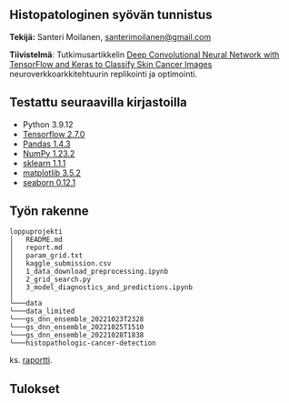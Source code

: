 ## Histopatologinen syövän tunnistus 

**Tekijä:** Santeri Moilanen, santerimoilanen@gmail.com

**Tiivistelmä**: Tutkimusartikkelin [Deep Convolutional Neural Network with TensorFlow and Keras to Classify Skin Cancer Images](https://www.researchgate.net/publication/343409875_Deep_Convolutional_Neural_Network_with_TensorFlow_and_Keras_to_Classify_Skin_Cancer_Images) neuroverkkoarkkitehtuurin replikointi ja optimointi.

## Testattu seuraavilla kirjastoilla

- Python 3.9.12
- [Tensorflow 2.7.0](https://www.tensorflow.org/overview/?hl=fi)
- [Pandas 1.4.3](https://pandas.pydata.org/)
- [NumPy 1.23.2](https://numpy.org/)
- [sklearn 1.1.1](https://scikit-learn.org/)
- [matplotlib 3.5.2](https://matplotlib.org/)
- [seaborn 0.12.1](https://seaborn.pydata.org)


## Työn rakenne

```
loppuprojekti
│   README.md
│   report.md    
│   param_grid.txt
│   kaggle_submission.csv
│   1_data_download_preprocessing.ipynb
│   2_grid_search.py
│   3_model_diagnostics_and_predictions.ipynb
│
└───data
└───data_limited
└───gs_dnn_ensemble_20221023T2328
└───gs_dnn_ensemble_20221025T1510
└───gs_dnn_ensemble_20221028T1838
└───histopathologic-cancer-detection
```

ks. [raportti](./report.md).

## Tulokset

